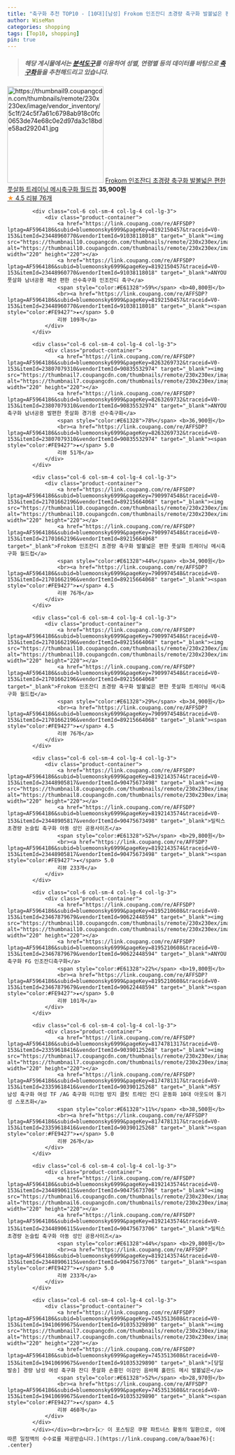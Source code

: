 ```yaml
---
title: "축구화 추천 TOP10 - [10대][남성] Frokom 인조잔디 초경량 축구화 발볼넓은 편한 풋살화 트레이닝 메시축구화 월드컵"
author: WiseMan
categories: shopping
tags: [Top10, shopping]
pin: true
---
```


> ##### 해당 게시물에서는 [**분석도구**](https://itemscout.io/)를 이용하여 **성별**, **연령별** 등의 데이터를 바탕으로 [**축구화**](https://link.coupang.com/a/baae76)들을 추천해드리고 있습니다.
<div class="container"><div class="row">
            <div class="col-6 col-sm-4 col-lg-4 col-lg-3">
                <div class="product-container">
                    <a href="https://link.coupang.com/re/AFFSDP?lptag=AF5964186&subid=bluemoonsky6999&pageKey=7909974548&traceid=V0-153&itemId=21701662251&vendorItemId=89215664296" target="_blank"><img src="https://thumbnail9.coupangcdn.com/thumbnails/remote/230x230ex/image/vendor_inventory/5c1f/24c5f7a61c6798ab918c0fc0653de74e68c0e2d97da3c18bde58ad292041.jpg" alt="https://thumbnail9.coupangcdn.com/thumbnails/remote/230x230ex/image/vendor_inventory/5c1f/24c5f7a61c6798ab918c0fc0653de74e68c0e2d97da3c18bde58ad292041.jpg" width="220" height="220"></a>
                    <a href="https://link.coupang.com/re/AFFSDP?lptag=AF5964186&subid=bluemoonsky6999&pageKey=7909974548&traceid=V0-153&itemId=21701662251&vendorItemId=89215664296" target="_blank">Frokom 인조잔디 초경량 축구화 발볼넓은 편한 풋살화 트레이닝 메시축구화 월드컵</a>
                    <span style="color:#E61328"></span> <b>35,900원</b>
                    <br><a href="https://link.coupang.com/re/AFFSDP?lptag=AF5964186&subid=bluemoonsky6999&pageKey=7909974548&traceid=V0-153&itemId=21701662251&vendorItemId=89215664296" target="_blank"><span style="color:#FE9427">★</span> 4.5
                    리뷰 76개</a>
                </div>
            </div>
            
            <div class="col-6 col-sm-4 col-lg-4 col-lg-3">
                <div class="product-container">
                    <a href="https://link.coupang.com/re/AFFSDP?lptag=AF5964186&subid=bluemoonsky6999&pageKey=8192150457&traceid=V0-153&itemId=23448960770&vendorItemId=91038118018" target="_blank"><img src="https://thumbnail10.coupangcdn.com/thumbnails/remote/230x230ex/image/vendor_inventory/5366/7cca009cc6dd2e9bba4251b5c8454167236e91757f419dee1d98b39def23.jpg" alt="https://thumbnail10.coupangcdn.com/thumbnails/remote/230x230ex/image/vendor_inventory/5366/7cca009cc6dd2e9bba4251b5c8454167236e91757f419dee1d98b39def23.jpg" width="220" height="220"></a>
                    <a href="https://link.coupang.com/re/AFFSDP?lptag=AF5964186&subid=bluemoonsky6999&pageKey=8192150457&traceid=V0-153&itemId=23448960770&vendorItemId=91038118018" target="_blank">ANYOU 풋살화 남녀공용 패션 편한 선수축구화 인조잔디 축구</a>
                    <span style="color:#E61328">59%</span> <b>40,800원</b>
                    <br><a href="https://link.coupang.com/re/AFFSDP?lptag=AF5964186&subid=bluemoonsky6999&pageKey=8192150457&traceid=V0-153&itemId=23448960770&vendorItemId=91038118018" target="_blank"><span style="color:#FE9427">★</span> 5.0
                    리뷰 109개</a>
                </div>
            </div>
            
            <div class="col-6 col-sm-4 col-lg-4 col-lg-3">
                <div class="product-container">
                    <a href="https://link.coupang.com/re/AFFSDP?lptag=AF5964186&subid=bluemoonsky6999&pageKey=8263269732&traceid=V0-153&itemId=23807079310&vendorItemId=90835532974" target="_blank"><img src="https://thumbnail7.coupangcdn.com/thumbnails/remote/230x230ex/image/vendor_inventory/0397/3533e93fe92602dfa3a2d87d2ea8fad6d3235fbfaac2837196329bee6ac1.jpg" alt="https://thumbnail7.coupangcdn.com/thumbnails/remote/230x230ex/image/vendor_inventory/0397/3533e93fe92602dfa3a2d87d2ea8fad6d3235fbfaac2837196329bee6ac1.jpg" width="220" height="220"></a>
                    <a href="https://link.coupang.com/re/AFFSDP?lptag=AF5964186&subid=bluemoonsky6999&pageKey=8263269732&traceid=V0-153&itemId=23807079310&vendorItemId=90835532974" target="_blank">ANYOU 축구화 남녀공용 발편한 풋살화 경기용 선수축구화</a>
                    <span style="color:#E61328">78%</span> <b>36,900원</b>
                    <br><a href="https://link.coupang.com/re/AFFSDP?lptag=AF5964186&subid=bluemoonsky6999&pageKey=8263269732&traceid=V0-153&itemId=23807079310&vendorItemId=90835532974" target="_blank"><span style="color:#FE9427">★</span> 5.0
                    리뷰 51개</a>
                </div>
            </div>
            
            <div class="col-6 col-sm-4 col-lg-4 col-lg-3">
                <div class="product-container">
                    <a href="https://link.coupang.com/re/AFFSDP?lptag=AF5964186&subid=bluemoonsky6999&pageKey=7909974548&traceid=V0-153&itemId=21701662196&vendorItemId=89215664068" target="_blank"><img src="https://thumbnail10.coupangcdn.com/thumbnails/remote/230x230ex/image/0820_amir_esrgan_inf80k_batch_4_max3k/1ae1/b33dc211aee0987d9c29c39d7bed299bb2c72a65615eb7d4cc4c7a139130.jpg" alt="https://thumbnail10.coupangcdn.com/thumbnails/remote/230x230ex/image/0820_amir_esrgan_inf80k_batch_4_max3k/1ae1/b33dc211aee0987d9c29c39d7bed299bb2c72a65615eb7d4cc4c7a139130.jpg" width="220" height="220"></a>
                    <a href="https://link.coupang.com/re/AFFSDP?lptag=AF5964186&subid=bluemoonsky6999&pageKey=7909974548&traceid=V0-153&itemId=21701662196&vendorItemId=89215664068" target="_blank">Frokom 인조잔디 초경량 축구화 발볼넓은 편한 풋살화 트레이닝 메시축구화 월드컵</a>
                    <span style="color:#E61328">44%</span> <b>34,900원</b>
                    <br><a href="https://link.coupang.com/re/AFFSDP?lptag=AF5964186&subid=bluemoonsky6999&pageKey=7909974548&traceid=V0-153&itemId=21701662196&vendorItemId=89215664068" target="_blank"><span style="color:#FE9427">★</span> 4.5
                    리뷰 76개</a>
                </div>
            </div>
            
            <div class="col-6 col-sm-4 col-lg-4 col-lg-3">
                <div class="product-container">
                    <a href="https://link.coupang.com/re/AFFSDP?lptag=AF5964186&subid=bluemoonsky6999&pageKey=7909974548&traceid=V0-153&itemId=21701662196&vendorItemId=89215664068" target="_blank"><img src="https://thumbnail10.coupangcdn.com/thumbnails/remote/230x230ex/image/0820_amir_esrgan_inf80k_batch_4_max3k/1ae1/b33dc211aee0987d9c29c39d7bed299bb2c72a65615eb7d4cc4c7a139130.jpg" alt="https://thumbnail10.coupangcdn.com/thumbnails/remote/230x230ex/image/0820_amir_esrgan_inf80k_batch_4_max3k/1ae1/b33dc211aee0987d9c29c39d7bed299bb2c72a65615eb7d4cc4c7a139130.jpg" width="220" height="220"></a>
                    <a href="https://link.coupang.com/re/AFFSDP?lptag=AF5964186&subid=bluemoonsky6999&pageKey=7909974548&traceid=V0-153&itemId=21701662196&vendorItemId=89215664068" target="_blank">Frokom 인조잔디 초경량 축구화 발볼넓은 편한 풋살화 트레이닝 메시축구화 월드컵</a>
                    <span style="color:#E61328">29%</span> <b>34,900원</b>
                    <br><a href="https://link.coupang.com/re/AFFSDP?lptag=AF5964186&subid=bluemoonsky6999&pageKey=7909974548&traceid=V0-153&itemId=21701662196&vendorItemId=89215664068" target="_blank"><span style="color:#FE9427">★</span> 4.5
                    리뷰 76개</a>
                </div>
            </div>
            
            <div class="col-6 col-sm-4 col-lg-4 col-lg-3">
                <div class="product-container">
                    <a href="https://link.coupang.com/re/AFFSDP?lptag=AF5964186&subid=bluemoonsky6999&pageKey=8192143574&traceid=V0-153&itemId=23448905817&vendorItemId=90475673498" target="_blank"><img src="https://thumbnail8.coupangcdn.com/thumbnails/remote/230x230ex/image/vendor_inventory/0525/23fa67b662e7bea2112da0c838d960f9107b9e9ef4f48824d1f11e9c779a.png" alt="https://thumbnail8.coupangcdn.com/thumbnails/remote/230x230ex/image/vendor_inventory/0525/23fa67b662e7bea2112da0c838d960f9107b9e9ef4f48824d1f11e9c779a.png" width="220" height="220"></a>
                    <a href="https://link.coupang.com/re/AFFSDP?lptag=AF5964186&subid=bluemoonsky6999&pageKey=8192143574&traceid=V0-153&itemId=23448905817&vendorItemId=90475673498" target="_blank">밀릭스 초경량 논슬립 축구화 아동 성인 공용사이즈</a>
                    <span style="color:#E61328">52%</span> <b>29,800원</b>
                    <br><a href="https://link.coupang.com/re/AFFSDP?lptag=AF5964186&subid=bluemoonsky6999&pageKey=8192143574&traceid=V0-153&itemId=23448905817&vendorItemId=90475673498" target="_blank"><span style="color:#FE9427">★</span> 5.0
                    리뷰 233개</a>
                </div>
            </div>
            
            <div class="col-6 col-sm-4 col-lg-4 col-lg-3">
                <div class="product-container">
                    <a href="https://link.coupang.com/re/AFFSDP?lptag=AF5964186&subid=bluemoonsky6999&pageKey=8195210608&traceid=V0-153&itemId=23467879679&vendorItemId=90622448594" target="_blank"><img src="https://thumbnail10.coupangcdn.com/thumbnails/remote/230x230ex/image/vendor_inventory/de50/cf8bba317480b3a2ad1820f8601a63fea52501a4dc363172d58aaf8b4a1f.jpg" alt="https://thumbnail10.coupangcdn.com/thumbnails/remote/230x230ex/image/vendor_inventory/de50/cf8bba317480b3a2ad1820f8601a63fea52501a4dc363172d58aaf8b4a1f.jpg" width="220" height="220"></a>
                    <a href="https://link.coupang.com/re/AFFSDP?lptag=AF5964186&subid=bluemoonsky6999&pageKey=8195210608&traceid=V0-153&itemId=23467879679&vendorItemId=90622448594" target="_blank">ANYOU 축구화 FG 인조잔디축구화</a>
                    <span style="color:#E61328">22%</span> <b>19,800원</b>
                    <br><a href="https://link.coupang.com/re/AFFSDP?lptag=AF5964186&subid=bluemoonsky6999&pageKey=8195210608&traceid=V0-153&itemId=23467879679&vendorItemId=90622448594" target="_blank"><span style="color:#FE9427">★</span> 5.0
                    리뷰 101개</a>
                </div>
            </div>
            
            <div class="col-6 col-sm-4 col-lg-4 col-lg-3">
                <div class="product-container">
                    <a href="https://link.coupang.com/re/AFFSDP?lptag=AF5964186&subid=bluemoonsky6999&pageKey=8174781317&traceid=V0-153&itemId=23359618416&vendorItemId=90390125268" target="_blank"><img src="https://thumbnail7.coupangcdn.com/thumbnails/remote/230x230ex/image/vendor_inventory/fe2e/3c5171fc40d4242ba2a995521d2546fa8b58f72d351290d88b4bb3931fd9.jpg" alt="https://thumbnail7.coupangcdn.com/thumbnails/remote/230x230ex/image/vendor_inventory/fe2e/3c5171fc40d4242ba2a995521d2546fa8b58f72d351290d88b4bb3931fd9.jpg" width="220" height="220"></a>
                    <a href="https://link.coupang.com/re/AFFSDP?lptag=AF5964186&subid=bluemoonsky6999&pageKey=8174781317&traceid=V0-153&itemId=23359618416&vendorItemId=90390125268" target="_blank">RSY 남성 축구화 여성 TF /AG 축구화 미끄럼 방지 클릿 트레인 잔디 운동화 10대 아웃도어 통기성 스포츠화</a>
                    <span style="color:#E61328">11%</span> <b>38,500원</b>
                    <br><a href="https://link.coupang.com/re/AFFSDP?lptag=AF5964186&subid=bluemoonsky6999&pageKey=8174781317&traceid=V0-153&itemId=23359618416&vendorItemId=90390125268" target="_blank"><span style="color:#FE9427">★</span> 5.0
                    리뷰 26개</a>
                </div>
            </div>
            
            <div class="col-6 col-sm-4 col-lg-4 col-lg-3">
                <div class="product-container">
                    <a href="https://link.coupang.com/re/AFFSDP?lptag=AF5964186&subid=bluemoonsky6999&pageKey=8192143574&traceid=V0-153&itemId=23448906115&vendorItemId=90475673706" target="_blank"><img src="https://thumbnail6.coupangcdn.com/thumbnails/remote/230x230ex/image/vendor_inventory/43cd/c546f1b88d08b03ba687e2495594572507900d8ac6e081384b085674679f.png" alt="https://thumbnail6.coupangcdn.com/thumbnails/remote/230x230ex/image/vendor_inventory/43cd/c546f1b88d08b03ba687e2495594572507900d8ac6e081384b085674679f.png" width="220" height="220"></a>
                    <a href="https://link.coupang.com/re/AFFSDP?lptag=AF5964186&subid=bluemoonsky6999&pageKey=8192143574&traceid=V0-153&itemId=23448906115&vendorItemId=90475673706" target="_blank">밀릭스 초경량 논슬립 축구화 아동 성인 공용사이즈</a>
                    <span style="color:#E61328">44%</span> <b>29,800원</b>
                    <br><a href="https://link.coupang.com/re/AFFSDP?lptag=AF5964186&subid=bluemoonsky6999&pageKey=8192143574&traceid=V0-153&itemId=23448906115&vendorItemId=90475673706" target="_blank"><span style="color:#FE9427">★</span> 5.0
                    리뷰 233개</a>
                </div>
            </div>
            
            <div class="col-6 col-sm-4 col-lg-4 col-lg-3">
                <div class="product-container">
                    <a href="https://link.coupang.com/re/AFFSDP?lptag=AF5964186&subid=bluemoonsky6999&pageKey=7453513608&traceid=V0-153&itemId=19410699675&vendorItemId=91035329890" target="_blank"><img src="https://thumbnail7.coupangcdn.com/thumbnails/remote/230x230ex/image/0820_amir_esrgan_inf40k_batch_0_max3k/9012/e9d733b192f941dc830054929c71354eb59c3fddb97219df018544566fff.jpg" alt="https://thumbnail7.coupangcdn.com/thumbnails/remote/230x230ex/image/0820_amir_esrgan_inf40k_batch_0_max3k/9012/e9d733b192f941dc830054929c71354eb59c3fddb97219df018544566fff.jpg" width="220" height="220"></a>
                    <a href="https://link.coupang.com/re/AFFSDP?lptag=AF5964186&subid=bluemoonsky6999&pageKey=7453513608&traceid=V0-153&itemId=19410699675&vendorItemId=91035329890" target="_blank">[당일발송] 경량 남성 여성 축구화 잔디 풋살화 손흥민 이강인 음바페 홀란드 메시 발볼넓은</a>
                    <span style="color:#E61328">52%</span> <b>28,970원</b>
                    <br><a href="https://link.coupang.com/re/AFFSDP?lptag=AF5964186&subid=bluemoonsky6999&pageKey=7453513608&traceid=V0-153&itemId=19410699675&vendorItemId=91035329890" target="_blank"><span style="color:#FE9427">★</span> 4.5
                    리뷰 460개</a>
                </div>
            </div>
            </div></div><br><br>[👉 이 포스팅은 쿠팡 파트너스 활동의 일환으로, 이에 따른 일정액의 수수료를 제공받습니다.](https://link.coupang.com/a/baae76){: .center}